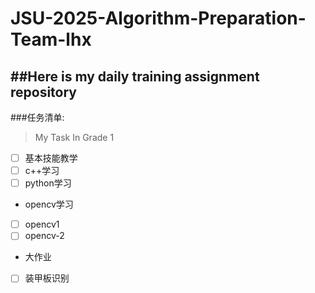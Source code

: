# JSU-2025-Algorithm-Preparation-Team-lhx
##Here is my daily training assignment repository
--
###任务清单:
>My Task In Grade 1

- [ ] 基本技能教学
- [ ] c++学习
- [ ] python学习
- opencv学习
- [ ] opencv1
- [ ] opencv-2
- 大作业
- [ ] 装甲板识别

